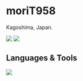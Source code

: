 # moriT958
Kagoshima, Japan.

![](https://github-readme-stats.vercel.app/api/top-langs?username=moriT958&show_icons=true&locale=en&layout=compact&theme=tokyonight) 
![](http://github-profile-summary-cards.vercel.app/api/cards/profile-details?username=moriT958&show_icons=true&locale=en&layout=compact&theme=tokyonight)

## Languages & Tools
<img src="https://skillicons.dev/icons?i=python,fastapi,docker,git" /> <br /><br />
